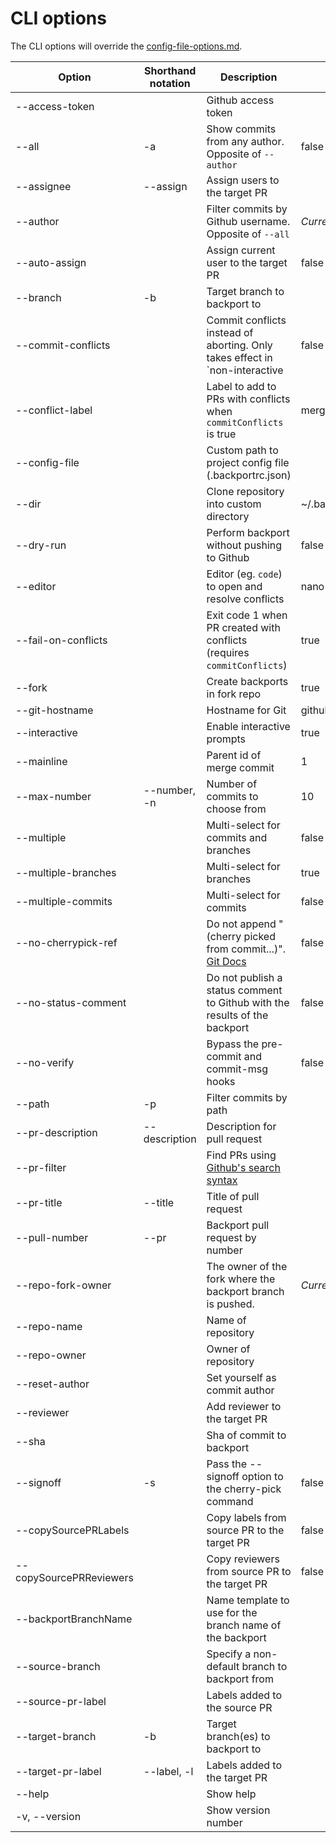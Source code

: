 # CLI options

The CLI options will override the [config-file-options.md](/docs/config-file-options.md).

| Option                  | Shorthand notation | Description                                                                 | Default                   |
| ----------------------- | ------------------ | --------------------------------------------------------------------------- | ------------------------- |
| --access-token          |                    | Github access token                                                         |                           |
| --all                   | -a                 | Show commits from any author. Opposite of `--author`                        | false                     |
| --assignee              | --assign           | Assign users to the target PR                                               |                           |
| --author                |                    | Filter commits by Github username. Opposite of `--all`                      | _Current user_            |
| --auto-assign           |                    | Assign current user to the target PR                                        | false                     |
| --branch                | -b                 | Target branch to backport to                                                |                           |
| --commit-conflicts      |                    | Commit conflicts instead of aborting. Only takes effect in `non-interactive | false                     |
| --conflict-label        |                    | Label to add to PRs with conflicts when `commitConflicts` is true           | merge-conflict            |
| --config-file           |                    | Custom path to project config file (.backportrc.json)                       |                           |
| --dir                   |                    | Clone repository into custom directory                                      | ~/.backport/repositories/ |
| --dry-run               |                    | Perform backport without pushing to Github                                  | false                     |
| --editor                |                    | Editor (eg. `code`) to open and resolve conflicts                           | nano                      |
| --fail-on-conflicts     |                    | Exit code 1 when PR created with conflicts (requires `commitConflicts`)     | true                      |
| --fork                  |                    | Create backports in fork repo                                               | true                      |
| --git-hostname          |                    | Hostname for Git                                                            | github.com                |
| --interactive           |                    | Enable interactive prompts                                                  | true                      |
| --mainline              |                    | Parent id of merge commit                                                   | 1                         |
| --max-number            | --number, -n       | Number of commits to choose from                                            | 10                        |
| --multiple              |                    | Multi-select for commits and branches                                       | false                     |
| --multiple-branches     |                    | Multi-select for branches                                                   | true                      |
| --multiple-commits      |                    | Multi-select for commits                                                    | false                     |
| --no-cherrypick-ref     |                    | Do not append "(cherry picked from commit...)". [Git Docs][1]               | false                     |
| --no-status-comment     |                    | Do not publish a status comment to Github with the results of the backport  | false                     |
| --no-verify             |                    | Bypass the pre-commit and commit-msg hooks                                  | false                     |
| --path                  | -p                 | Filter commits by path                                                      |                           |
| --pr-description        | --description      | Description for pull request                                                |                           |
| --pr-filter             |                    | Find PRs using [Github's search syntax][2]                                  |                           |
| --pr-title              | --title            | Title of pull request                                                       |                           |
| --pull-number           | --pr               | Backport pull request by number                                             |                           |
| --repo-fork-owner       |                    | The owner of the fork where the backport branch is pushed.                  | _Current user_            |
| --repo-name             |                    | Name of repository                                                          |                           |
| --repo-owner            |                    | Owner of repository                                                         |                           |
| --reset-author          |                    | Set yourself as commit author                                               |                           |
| --reviewer              |                    | Add reviewer to the target PR                                               |                           |
| --sha                   |                    | Sha of commit to backport                                                   |                           |
| --signoff               | -s                 | Pass the --signoff option to the cherry-pick command                        | false                     |
| --copySourcePRLabels    |                    | Copy labels from source PR to the target PR                                 | false                     |
| --copySourcePRReviewers |                    | Copy reviewers from source PR to the target PR                              | false                     |
| --backportBranchName    |                    | Name template to use for the branch name of the backport                    |                           |
| --source-branch         |                    | Specify a non-default branch to backport from                               |                           |
| --source-pr-label       |                    | Labels added to the source PR                                               |                           |
| --target-branch         | -b                 | Target branch(es) to backport to                                            |                           |
| --target-pr-label       | --label, -l        | Labels added to the target PR                                               |                           |
| --help                  |                    | Show help                                                                   |                           |
| -v, --version           |                    | Show version number                                                         |                           |

[1]: https://git-scm.com/docs/git-cherry-pick#Documentation/git-cherry-pick.txt--x
[2]: https://docs.github.com/en/search-github/getting-started-with-searching-on-github/understanding-the-search-syntax
